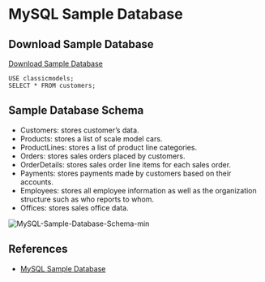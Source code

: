 # MySQL Sample Database

## Download Sample Database
[Download Sample Database](http://www.mysqltutorial.org/wp-content/uploads/2018/03/mysqlsampledatabase.zip)

```
USE classicmodels;
SELECT * FROM customers;
```

## Sample Database Schema
- Customers: stores customer’s data.
- Products: stores a list of scale model cars.
- ProductLines: stores a list of product line categories.
- Orders: stores sales orders placed by customers.
- OrderDetails: stores sales order line items for each sales order.
- Payments: stores payments made by customers based on their accounts.
- Employees: stores all employee information as well as the organization structure such as who reports to whom.
- Offices: stores sales office data.

![MySQL-Sample-Database-Schema-min](https://www.wailian.work/images/2019/01/29/MySQL-Sample-Database-Schema-min.png)

## References
- [MySQL Sample Database](http://www.mysqltutorial.org/mysql-sample-database.aspx)